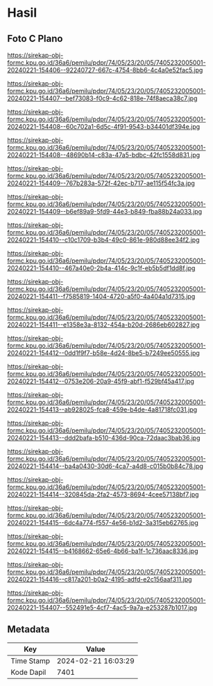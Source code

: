 # Hasil

## Foto C Plano

https://sirekap-obj-formc.kpu.go.id/36a6/pemilu/pdpr/74/05/23/20/05/7405232005001-20240221-154406--92240727-667c-4754-8bb6-4c4a0e52fac5.jpg

https://sirekap-obj-formc.kpu.go.id/36a6/pemilu/pdpr/74/05/23/20/05/7405232005001-20240221-154407--bef73083-f0c9-4c62-818e-74f8aeca38c7.jpg

https://sirekap-obj-formc.kpu.go.id/36a6/pemilu/pdpr/74/05/23/20/05/7405232005001-20240221-154408--60c702a1-6d5c-4f91-9543-b34401df394e.jpg

https://sirekap-obj-formc.kpu.go.id/36a6/pemilu/pdpr/74/05/23/20/05/7405232005001-20240221-154408--48690b14-c83a-47a5-bdbc-42fc1558d831.jpg

https://sirekap-obj-formc.kpu.go.id/36a6/pemilu/pdpr/74/05/23/20/05/7405232005001-20240221-154409--767b283a-572f-42ec-b717-ae115f54fc3a.jpg

https://sirekap-obj-formc.kpu.go.id/36a6/pemilu/pdpr/74/05/23/20/05/7405232005001-20240221-154409--b6ef89a9-5fd9-44e3-b849-fba88b24a033.jpg

https://sirekap-obj-formc.kpu.go.id/36a6/pemilu/pdpr/74/05/23/20/05/7405232005001-20240221-154410--c10c1709-b3b4-49c0-861e-980d88ee34f2.jpg

https://sirekap-obj-formc.kpu.go.id/36a6/pemilu/pdpr/74/05/23/20/05/7405232005001-20240221-154410--467a40e0-2b4a-414c-9c1f-eb5b5df1dd8f.jpg

https://sirekap-obj-formc.kpu.go.id/36a6/pemilu/pdpr/74/05/23/20/05/7405232005001-20240221-154411--f7585819-1404-4720-a5f0-4a404a1d7315.jpg

https://sirekap-obj-formc.kpu.go.id/36a6/pemilu/pdpr/74/05/23/20/05/7405232005001-20240221-154411--e1358e3a-8132-454a-b20d-2686eb602827.jpg

https://sirekap-obj-formc.kpu.go.id/36a6/pemilu/pdpr/74/05/23/20/05/7405232005001-20240221-154412--0dd1f9f7-b58e-4d24-8be5-b7249ee50555.jpg

https://sirekap-obj-formc.kpu.go.id/36a6/pemilu/pdpr/74/05/23/20/05/7405232005001-20240221-154412--0753e206-20a9-45f9-abf1-f529bf45a417.jpg

https://sirekap-obj-formc.kpu.go.id/36a6/pemilu/pdpr/74/05/23/20/05/7405232005001-20240221-154413--ab928025-fca8-459e-b4de-4a81718fc031.jpg

https://sirekap-obj-formc.kpu.go.id/36a6/pemilu/pdpr/74/05/23/20/05/7405232005001-20240221-154413--ddd2bafa-b510-436d-90ca-72daac3bab36.jpg

https://sirekap-obj-formc.kpu.go.id/36a6/pemilu/pdpr/74/05/23/20/05/7405232005001-20240221-154414--ba4a0430-30d6-4ca7-a4d8-c015b0b84c78.jpg

https://sirekap-obj-formc.kpu.go.id/36a6/pemilu/pdpr/74/05/23/20/05/7405232005001-20240221-154414--320845da-2fa2-4573-8694-4cee57138bf7.jpg

https://sirekap-obj-formc.kpu.go.id/36a6/pemilu/pdpr/74/05/23/20/05/7405232005001-20240221-154415--6dc4a774-f557-4e56-b1d2-3a315eb62765.jpg

https://sirekap-obj-formc.kpu.go.id/36a6/pemilu/pdpr/74/05/23/20/05/7405232005001-20240221-154415--b4168662-65e6-4b66-ba1f-1c736aac8336.jpg

https://sirekap-obj-formc.kpu.go.id/36a6/pemilu/pdpr/74/05/23/20/05/7405232005001-20240221-154416--c817a201-b0a2-4195-adfd-e2c156aaf311.jpg

https://sirekap-obj-formc.kpu.go.id/36a6/pemilu/pdpr/74/05/23/20/05/7405232005001-20240221-154407--552491e5-4cf7-4ac5-9a7a-e253287b1017.jpg


## Metadata

| Key        | Value               |
| ---------- | ------------------- |
| Time Stamp | 2024-02-21 16:03:29 |
| Kode Dapil | 7401                |



